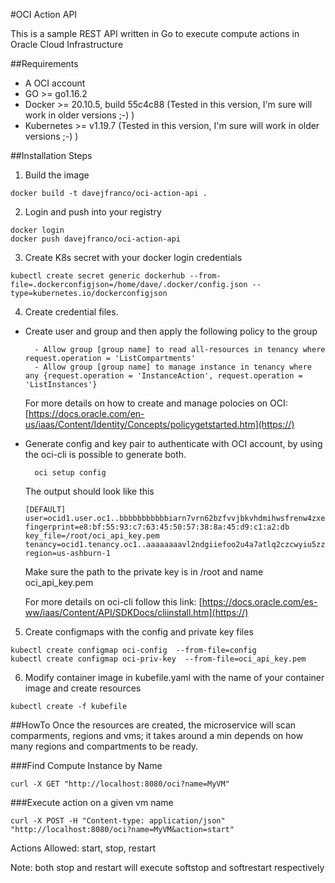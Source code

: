#OCI Action API

This is a sample REST API written in Go to execute compute actions in Oracle Cloud Infrastructure

##Requirements
- A OCI account
- GO >= go1.16.2
- Docker >= 20.10.5, build 55c4c88 (Tested in this version, I'm sure will work in older versions ;-) )
- Kubernetes >= v1.19.7 (Tested in this version, I'm sure will work in older versions ;-) )


##Installation Steps

1. Build the image
  ```
  docker build -t davejfranco/oci-action-api .
  ```
2. Login and push into your registry
  ```
  docker login
  docker push davejfranco/oci-action-api
  ```

3. Create K8s secret with your docker login credentials
  ```
  kubectl create secret generic dockerhub --from-file=.dockerconfigjson=/home/dave/.docker/config.json --type=kubernetes.io/dockerconfigjson
  ```
4. Create credential files.
- Create user and group and then apply the following policy to the group
  ```
    - Allow group [group name] to read all-resources in tenancy where request.operation = 'ListCompartments'	
    - Allow group [group name] to manage instance in tenancy where any {request.operation = 'InstanceAction', request.operation = 'ListInstances'}
  ```
  For more details on how to create and manage polocies on OCI: [https://docs.oracle.com/en-us/iaas/Content/Identity/Concepts/policygetstarted.htm](https://)

- Generate config and key pair to authenticate with OCI account, by using the oci-cli is possible to generate both.
  ```
    oci setup config
  ```
  The output should look like this
  ```
  [DEFAULT]
  user=ocid1.user.oc1..bbbbbbbbbbbiarn7vrn62bzfvvjbkvhdmihwsfrenw4zxe7oexm3b2jm6pbaoja
  fingerprint=e8:bf:55:93:c7:63:45:50:57:38:8a:45:d9:c1:a2:db
  key_file=/root/oci_api_key.pem
  tenancy=ocid1.tenancy.oc1..aaaaaaaavl2ndgiiefoo2u4a7atlq2czcwyiu5zzb6rzwwpeyt5o2xmtaxwa
  region=us-ashburn-1
  ```
  Make sure the path to the private key is in /root and name oci_api_key.pem

  For more details on oci-cli follow this link: [https://docs.oracle.com/es-ww/iaas/Content/API/SDKDocs/cliinstall.htm](https://)

5. Create configmaps with the config and private key files
  ```
  kubectl create configmap oci-config  --from-file=config
  kubectl create configmap oci-priv-key  --from-file=oci_api_key.pem
  ```

6. Modify container image in kubefile.yaml with the name of your container image and create resources
  ```
  kubectl create -f kubefile
  ```
##HowTo
Once the resources are created, the microservice will scan comparments, regions and vms; it takes around a min depends on how many regions and compartments to be ready.

###Find Compute Instance by Name
  ```
  curl -X GET "http://localhost:8080/oci?name=MyVM"
  ```

###Execute action on a given vm name
  ```
  curl -X POST -H "Content-type: application/json" "http://localhost:8080/oci?name=MyVM&action=start"
  ```
  Actions Allowed: start, stop, restart

  Note: both stop and restart will execute softstop and softrestart respectively 